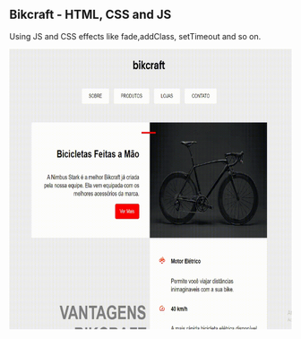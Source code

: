  <h2>Bikcraft - HTML, CSS and JS</h2>
   <p>Using JS and CSS effects like fade,addClass, setTimeout and so on. </p>
    
 <img src="src/assets/gif1.gif"  width="1000" height="500">
